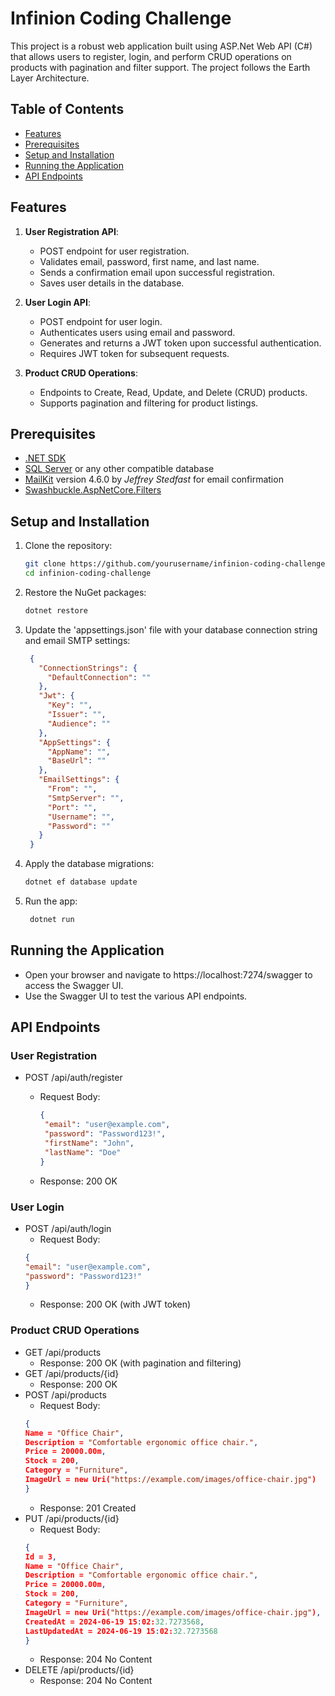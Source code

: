 # Infinion Coding Challenge
This project is a robust web application built using ASP.Net Web API (C#) that allows users to register, login, and perform CRUD operations on products with pagination and filter support. The project follows the Earth Layer Architecture.

## Table of Contents
- [Features](#features)
- [Prerequisites](#prerequisites)
- [Setup and Installation](#setup-and-installation)
- [Running the Application](#running-the-application)
- [API Endpoints](#api-endpoints)

## Features

1. **User Registration API**:
   - POST endpoint for user registration.
   - Validates email, password, first name, and last name.
   - Sends a confirmation email upon successful registration.
   - Saves user details in the database.

2. **User Login API**:
   - POST endpoint for user login.
   - Authenticates users using email and password.
   - Generates and returns a JWT token upon successful authentication.
   - Requires JWT token for subsequent requests.

3. **Product CRUD Operations**:
   - Endpoints to Create, Read, Update, and Delete (CRUD) products.
   - Supports pagination and filtering for product listings. 

## Prerequisites

- [.NET SDK](https://dotnet.microsoft.com/download)
- [SQL Server](https://www.microsoft.com/en-us/sql-server/sql-server-downloads) or any other compatible database
- [MailKit](https://www.nuget.org/packages/MailKit/) version 4.6.0 by _Jeffrey Stedfast_ for email confirmation
- [Swashbuckle.AspNetCore.Filters](https://www.nuget.org/packages/Swashbuckle.AspNetCore.Filters/)

## Setup and Installation

1. Clone the repository: 
   ```bash
   git clone https://github.com/yourusername/infinion-coding-challenge.git
   cd infinion-coding-challenge
   ```
2. Restore the NuGet packages:
   ``` bash
   dotnet restore
   ```
3. Update the 'appsettings.json' file with your database connection string and email SMTP settings:
   ```json
    {
      "ConnectionStrings": {
        "DefaultConnection": ""
      },
      "Jwt": {
        "Key": "",
        "Issuer": "",
        "Audience": ""
      },
      "AppSettings": {
        "AppName": "",
        "BaseUrl": ""
      },
      "EmailSettings": {
        "From": "",
        "SmtpServer": "",
        "Port": "",
        "Username": "",
        "Password": ""
      }
    }
    ```
4. Apply the database migrations:
   ```bash
   dotnet ef database update
   ```
5. Run the app:
   ```bash
    dotnet run
    ```
## Running the Application
- Open your browser and navigate to https://localhost:7274/swagger to access the Swagger UI.
- Use the Swagger UI to test the various API endpoints.

## API Endpoints
### User Registration
- POST /api/auth/register
    - Request Body:
      ```json
      { 
       "email": "user@example.com", 
       "password": "Password123!", 
       "firstName": "John", 
       "lastName": "Doe" 
      }
      ```
     
    - Response: 200 OK

### User Login
- POST /api/auth/login
    - Request Body: 
     ```json
     { 
    "email": "user@example.com", 
    "password": "Password123!"
     }
     ```
    - Response: 200 OK (with JWT token)

### Product CRUD Operations
- GET /api/products
    - Response: 200 OK (with pagination and filtering)
- GET /api/products/{id}
    - Response: 200 OK
- POST /api/products
    - Request Body: 
     ```json
     {
    Name = "Office Chair",
    Description = "Comfortable ergonomic office chair.",
    Price = 20000.00m,
    Stock = 200,
    Category = "Furniture",
    ImageUrl = new Uri("https://example.com/images/office-chair.jpg")
    }
     ```
    - Response: 201 Created
- PUT /api/products/{id}
    - Request Body: 
     ```json
     {
    Id = 3,
    Name = "Office Chair",
    Description = "Comfortable ergonomic office chair.",
    Price = 20000.00m,
    Stock = 200,
    Category = "Furniture",
    ImageUrl = new Uri("https://example.com/images/office-chair.jpg"),
    CreatedAt = 2024-06-19 15:02:32.7273568,
    LastUpdatedAt = 2024-06-19 15:02:32.7273568
    }
     ```
    - Response: 204 No Content
- DELETE /api/products/{id}
    - Response: 204 No Content


